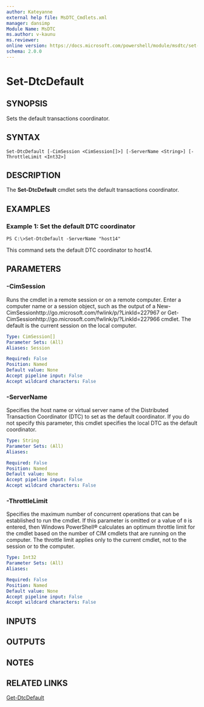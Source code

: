 ```yaml
---
author: Kateyanne
external help file: MsDTC_Cmdlets.xml
manager: dansimp
Module Name: MsDTC
ms.author: v-kaunu
ms.reviewer: 
online version: https://docs.microsoft.com/powershell/module/msdtc/set-dtcdefault?view=windowsserver2012-ps&wt.mc_id=ps-gethelp
schema: 2.0.0
---
```


# Set-DtcDefault

## SYNOPSIS
Sets the default transactions coordinator.

## SYNTAX

```
Set-DtcDefault [-CimSession <CimSession[]>] [-ServerName <String>] [-ThrottleLimit <Int32>]
```

## DESCRIPTION
The **Set-DtcDefault** cmdlet sets the default transactions coordinator.

## EXAMPLES

### Example 1: Set the default DTC coordinator
```
PS C:\>Set-DtcDefault -ServerName "host14"
```

This command sets the default DTC coordinator to host14.

## PARAMETERS

### -CimSession
Runs the cmdlet in a remote session or on a remote computer.
Enter a computer name or a session object, such as the output of a New-CimSessionhttp://go.microsoft.com/fwlink/p/?LinkId=227967 or Get-CimSessionhttp://go.microsoft.com/fwlink/p/?LinkId=227966 cmdlet.
The default is the current session on the local computer.

```yaml
Type: CimSession[]
Parameter Sets: (All)
Aliases: Session

Required: False
Position: Named
Default value: None
Accept pipeline input: False
Accept wildcard characters: False
```

### -ServerName
Specifies the host name or virtual server name of the Distributed Transaction Coordinator (DTC) to set as the default coordinator.
If you do not specify this parameter, this cmdlet specifies the local DTC as the default coordinator.

```yaml
Type: String
Parameter Sets: (All)
Aliases: 

Required: False
Position: Named
Default value: None
Accept pipeline input: False
Accept wildcard characters: False
```

### -ThrottleLimit
Specifies the maximum number of concurrent operations that can be established to run the cmdlet.
If this parameter is omitted or a value of `0` is entered, then Windows PowerShell® calculates an optimum throttle limit for the cmdlet based on the number of CIM cmdlets that are running on the computer.
The throttle limit applies only to the current cmdlet, not to the session or to the computer.

```yaml
Type: Int32
Parameter Sets: (All)
Aliases: 

Required: False
Position: Named
Default value: None
Accept pipeline input: False
Accept wildcard characters: False
```

## INPUTS

## OUTPUTS

## NOTES

## RELATED LINKS

[Get-DtcDefault](./Get-DtcDefault.md)

